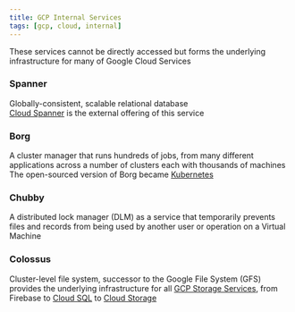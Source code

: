 ```yaml
---
title: GCP Internal Services
tags: [gcp, cloud, internal]
---
```


These services cannot be directly accessed but forms the underlying infrastructure for many of Google Cloud Services

### Spanner

Globally-consistent, scalable relational database  
[Cloud Spanner](../GCP%20Database%20Services/GCP%20Database%20Services.md#cloud-spanner) is the external offering of this service

### Borg

A cluster manager that runs hundreds of jobs, from many different applications across a number of clusters each with thousands of machines  
The open-sourced version of Borg became [Kubernetes](../../../Software%20Engineering/DevOps/Kubernetes/Kubernetes.md)

### Chubby

A distributed lock manager (DLM) as a service that temporarily prevents files and records from being used by another user or operation on a Virtual Machine

### Colossus

Cluster-level file system, successor to the Google File System (GFS) provides the underlying infrastructure for all [GCP Storage Services](../GCP%20Storage%20Services/GCP%20Storage%20Services.md), from Firebase to [Cloud SQL](../GCP%20Database%20Services/GCP%20Database%20Services.md#cloud-sql) to [Cloud Storage](../GCP%20Storage%20Services/Cloud%20Storage.md)